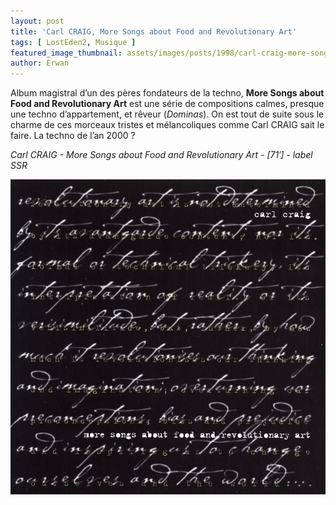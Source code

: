 ```yaml
---
layout: post
title: 'Carl CRAIG, More Songs about Food and Revolutionary Art'
tags: [ LostEden2, Musique ]
featured_image_thumbnail: assets/images/posts/1998/carl-craig-more-songs-about-food-and-revolutionary-art.jpg
author: Erwan
---
```


Album magistral d’un des pères fondateurs de la techno, **More Songs about Food and Revolutionary Art** est une série de compositions calmes, presque une techno d’appartement, et rêveur (*Dominas*). On est tout de suite sous le charme de ces morceaux tristes et mélancoliques comme Carl CRAIG sait le faire. La techno de l’an 2000 ?   

*Carl CRAIG - More Songs about Food and Revolutionary Art - [71′] - label SSR*

![Carl CRAIG, More Songs about Food and Revolutionary Art](assets/images/posts/1998/carl-craig-more-songs-about-food-and-revolutionary-art.jpg) 